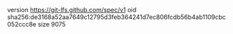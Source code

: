 version https://git-lfs.github.com/spec/v1
oid sha256:de3168a52aa7649c12795d3feb364241d7ec806fcdb56b4ab1109cbc052ccc8e
size 9075
